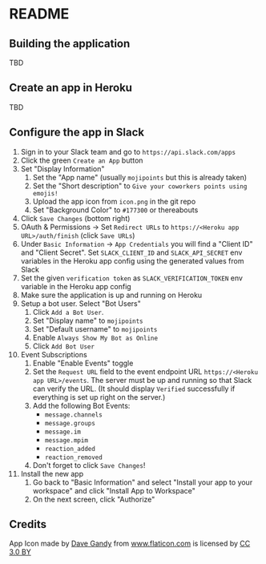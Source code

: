 # README

## Building the application

TBD

## Create an app in Heroku

TBD

## Configure the app in Slack

1. Sign in to your Slack team and go to `https://api.slack.com/apps`
1. Click the green `Create an App` button
1. Set "Display Information"
    1. Set the "App name" (usually `mojipoints` but this is already taken)
    1. Set the "Short description" to `Give your coworkers points using emojis!`
    1. Upload the app icon from `icon.png` in the git repo
    1. Set "Background Color" to `#177300` or thereabouts
1. Click `Save Changes` (bottom right)
1. OAuth & Permissions -> Set `Redirect URLs` to `https://<Heroku app URL>/auth/finish` (click `Save URLs`)
1. Under `Basic Information` -> `App Credentials` you will find a "Client ID" and "Client Secret". Set `SLACK_CLIENT_ID` and `SLACK_API_SECRET` env variables in the Heroku app config using the generated values from Slack
1. Set the given `verification token` as `SLACK_VERIFICATION_TOKEN` env variable in the Heroku app config
1. Make sure the application is up and running on Heroku
1. Setup a bot user. Select "Bot Users"
   1. Click `Add a Bot User`.
   1. Set "Display name" to `mojipoints`
   1. Set "Default username" to `mojipoints`
   1. Enable `Always Show My Bot as Online`
   1. Click `Add Bot User`
1. Event Subscriptions
   1. Enable "Enable Events" toggle
   1. Set the `Request URL` field to the event endpoint URL `https://<Heroku app URL>/events`. The server must be up and
 running so that Slack can verify the URL. (It should display `Verified` successfully if everything is set up right on the server.)
   1. Add the following Bot Events:
       * `message.channels`
       * `message.groups`
       * `message.im`
       * `message.mpim`
       * `reaction_added`
       * `reaction_removed`
   1. Don't forget to click `Save Changes`!
1. Install the new app
   1. Go back to "Basic Information" and select "Install your app to your workspace" and click "Install App to Workspace"
   1. On the next screen, click "Authorize"

## Credits

App Icon made by <a href="http://www.flaticon.com/authors/dave-gandy" title="Dave Gandy">Dave Gandy</a> from <a href="http://www.flaticon.com" title="Flaticon">www.flaticon.com</a> is licensed by <a href="http://creativecommons.org/licenses/by/3.0/" title="Creative Commons BY 3.0" target="_blank">CC 3.0 BY</a>
